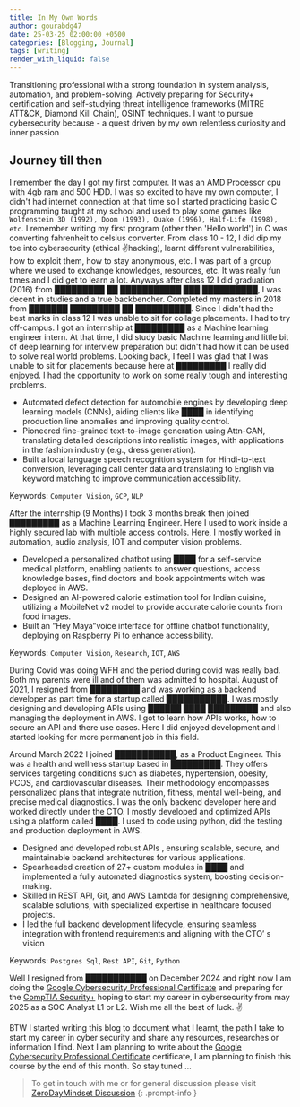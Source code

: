 ```yaml
---
title: In My Own Words
author: gourabdg47
date: 25-03-25 02:00:00 +0500
categories: [Blogging, Journal]
tags: [writing]
render_with_liquid: false
---
```


Transitioning professional with a strong foundation in system analysis, automation, and problem-solving. Actively preparing
for Security+ certification and self-studying threat intelligence frameworks (MITRE ATT&CK, Diamond Kill Chain), OSINT
techniques. I want to pursue cybersecurity because - a quest driven by my own relentless curiosity and inner passion

## Journey till then

I remember the day I got my first computer. It was an AMD Processor cpu with 4gb ram and 500 HDD. I was so excited to have my own computer, I didn't had internet connection at that time so I started practicing basic C programming taught at my school and used to play some games like `Wolfenstein 3D (1992), Doom (1993), Quake (1996), Half-Life (1998), etc`. I remember writing my first program (other then 'Hello world') in C was converting fahrenheit to celsius converter. 
From class 10 - 12, I did dip my toe into cybersecurity (ethical ✌hacking), learnt different vulnerabilities, how to exploit them, how to stay anonymous, etc. I was part of a group where we used to exchange knowledges, resources, etc. It was really fun times and I did get to learn a lot. 
Anyways after class 12 I did graduation (2016) from █████████ ██ ███████████ ███ ██████████, I was decent in studies and a true backbencher. Completed my masters in 2018 from ███████ █████████ ██ ██████████. Since I didn't had the best marks in class 12 I was unable to sit for collage placements. I had to try off-campus. I got an internship at █████████ as a Machine learning engineer intern. At that time, I did study basic Machine learning and little bit of deep learning for interview preparation but didn't had how it can be used to solve real world problems. Looking back, I feel I was glad that I was unable to sit for placements because here at █████████ I really did enjoyed. I had the opportunity to work on some really tough and interesting problems. 

- Automated defect detection for automobile engines by developing deep learning models (CNNs), aiding clients like ████ in identifying
production line anomalies and improving quality control.
- Pioneered fine-grained text-to-image generation using Attn-GAN, translating detailed descriptions into realistic images, with applications
in the fashion industry (e.g., dress generation).
- Built a local language speech recognition system for Hindi-to-text conversion, leveraging call center data and translating to English via
keyword matching to improve communication accessibility.

Keywords: `Computer Vision`, `GCP`, `NLP`

After the internship (9 Months) I took 3 months break then joined █████████ as a Machine Learning Engineer. Here I used to work inside a highly secured lab with multiple access controls. Here, I mostly worked in automation, audio analysis, IOT and computer vision problems.

- Developed a personalized chatbot using ████ for a self-service medical platform, enabling patients to answer questions, access knowledge
bases, find doctors and book appointments witch was deployed in AWS.
- Designed an AI-powered calorie estimation tool for Indian cuisine, utilizing a MobileNet v2 model to provide accurate calorie counts from
food images.
- Built an ”Hey Maya”voice interface for offline chatbot functionality, deploying on Raspberry Pi to enhance accessibility. 

Keywords: `Computer Vision`, `Research`, `IOT`, `AWS`

During Covid was doing WFH and the period during covid was really bad. Both my parents were ill and of them was admitted to hospital. August of 2021, I resigned from █████████ and was working as a backend developer as part time for a startup called ███████████. I was mostly designing and developing APIs using ██████ ████ █████████ and also managing the deployment in AWS. I got to learn how APIs works, how to secure an API and there use cases. Here I did enjoyed development and I started looking for more permanent job in this field. 

Around March 2022 I joined ███████████, as a Product Engineer. This was a health and wellness startup based in █████████. They  offers services targeting conditions such as diabetes, hypertension, obesity, PCOS, and cardiovascular diseases. Their methodology encompasses personalized plans that integrate nutrition, fitness, mental well-being, and precise medical diagnostics. I was the only backend developer here and worked directly under the CTO. I mostly developed and optimized APIs using a platform called ████. I used to code using python, did the testing and production deployment in AWS. 

- Designed and developed robust APIs , ensuring scalable, secure, and maintainable backend architectures for various applications.
- Spearheaded creation of 27+ custom modules in ████ and implemented a fully automated diagnostics system, boosting decision-making.
- Skilled in REST API, Git, and AWS Lambda for designing comprehensive, scalable solutions, with specialized expertise in healthcare
focused projects.
- I led the full backend development lifecycle, ensuring seamless integration with frontend requirements and aligning with the CTO’ s vision

Keywords: `Postgres Sql`, `Rest API`, `Git`, `Python`

Well I resigned from ███████████ on December 2024 and right now I am doing the [Google Cybersecurity Professional Certificate](https://www.coursera.org/professional-certificates/google-cybersecurity/) and preparing for the [CompTIA Security+](https://www.comptia.org/certifications/security) hoping to start my career in cybersecurity from may 2025 as a SOC Analyst L1 or L2. 
Wish me all the best of luck. ✌️

BTW I started writing this blog to document what I learnt, the path I take to start my career in cyber security and share any resources, researches or information I find. Next I am planning to write about the [Google Cybersecurity Professional Certificate](https://www.coursera.org/professional-certificates/google-cybersecurity/) certificate, I am planning to finish this course by the end of this month. 
So stay tuned ... 


> To get in touch with me or for general discussion please visit [ZeroDayMindset Discussion](https://github.com/orgs/X3N0-G0D/discussions) 
{: .prompt-info }
